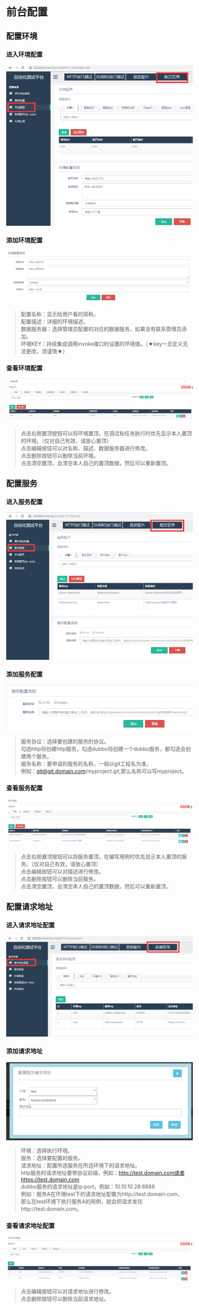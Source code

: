 # 前台配置

## 配置环境
### 进入环境配置
![图片](/image/进入环境配置.png)

### 添加环境配置
![图片](/image/用户环境添加.png)
>配置名称：显示给用户看的简称。<br>
>配置描述：详细的环境描述。<br>
>数据服务器：选择管理员配置的对应的数据服务，如果没有联系管理员添加。<br>
>环境KEY：持续集成调用invoke接口时设置的环境值。（★key一旦定义无法更改，须谨慎★）

### 查看环境配置
![图片](/image/用户环境列表查看.png)
>点击右侧置顶按钮可以将环境置顶，在调试和任务执行时优先显示本人置顶的环境。（仅对自己有效，请放心置顶）<br>
>点击编辑按钮可以对名称、描述、数据服务器进行修改。<br>
>点击删除按钮可以删除当前环境。<br>
>点击清空置顶，会清空本人自己的置顶数据，然后可以重新置顶。<br>

## 配置服务
### 进入服务配置
![图片](/image/进入服务配置.png)

### 添加服务配置
![图片](/image/用户服务添加.png)
>服务协议：选择要创建的服务的协议。<br>
>勾选http将创建http服务，勾选dubbo将创建一个dubbo服务，都勾选会创建两个服务。<br>
>服务名称：要申请的服务的名称，一般以git工程名为准，<br>
>例如：git@git.domain.com/myproject.git,那么名称可以写myproject。<br>

### 查看服务配置
![图片](/image/用户服务列表.png)
>点击右侧置顶按钮可以将服务置顶，在编写用例时优先显示本人置顶的服务。（仅对自己有效，请放心置顶）<br>
>点击编辑按钮可以对描述进行修改。<br>
>点击删除按钮可以删除当前服务。<br>
>点击清空置顶，会清空本人自己的置顶数据，然后可以重新置顶。<br>

## 配置请求地址
### 进入请求地址配置
![图片](/image/进入请求地址配置.png)

### 添加请求地址
![图片](/image/添加请求地址.png)
>环境：选择执行环境。<br>
>服务：选择要配置的服务。<br>
>请求地址：配置所选服务在所选环境下的请求地址。<br>
>http服务的请求地址要带协议前缀，例如：http://test.domain.com或者https://test.domain.com<br>
>dubbo服务的请求地址是ip:port，例如：10.10.10.28:8888<br>
>例如：服务A在环境test下的请求地址配置为http://test.domain.com，<br>
>那么在test环境下执行服务A的用例，就会把请求发往http://test.domain.com。<br>

### 查看请求地址配置
![图片](/image/请求地址列表.png)
>点击编辑按钮可以对请求地址进行修改。<br>
>点击删除按钮可以删除当前请求地址。<br>





